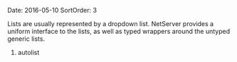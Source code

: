 Date: 2016-05-10
SortOrder: 3

Lists are usually represented by a dropdown list. NetServer provides a uniform interface to the lists, as well as typed wrappers around the untyped generic lists.
1. autolist
